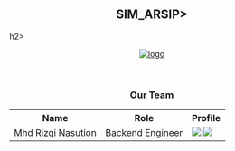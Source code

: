 <body>
  <br>
  <h2 align="center"> SIM_ARSIP> </h2>h2>
  <br>
  <p align="center">
  <a href="#">
    <img src="https://github.com/A-EYE-see-the-unseen/.github/blob/main/404.png" alt="logo" />
  </a>
  </p>
  <br>
  
  <div align="center">
  <h3>Our Team</h3>
  <table align="center">
    <tr>
      <th>Name</th>
      <th>Role</th>
      <th>Profile</th>
    </tr>
    <tr>
      <td>Mhd Rizqi Nasution </td>
      <td>Backend Engineer</td>
      <td>
        <a href="https://github.com/iqyyy"><img src="https://img.shields.io/badge/github-121013?style=for-the-badge&logo=github&logoColor=white"></a>
        <a href="https://github.com/iqyyy"><img src="https://img.shields.io/badge/linkedin-%230077B5.svg?style=for-the-badge&logo=linkedin&logoColor=white"></a>
      </td>
<!--     </tr>
    <tr>
      <td>Narinda Genta Rosasia</td>
      <td>UI/UX Designer</td>
      <td>
        <a href="https://github.com/narindagenta"><img src="https://img.shields.io/badge/github-121013?style=for-the-badge&logo=github&logoColor=white"></a>
        <a href="https://github.com/narindagenta"><img src="https://img.shields.io/badge/linkedin-%230077B5.svg?style=for-the-badge&logo=linkedin&logoColor=white"></a>
      </td>
    </tr>
    
    <tr>
    <td>Prasahsti Alya Anjani</td>
    <td>Frontend Engineer</td>
    <td>
      <a href="https://github.com/zavirlee"><img src="https://img.shields.io/badge/github-121013?style=for-the-badge&logo=github&logoColor=white"></a>
      <a href="https://github.com/zavirlee"><img src="https://img.shields.io/badge/linkedin-%230077B5.svg?style=for-the-badge&logo=linkedin&logoColor=white"></a>
    </td>
    </tr> -->
  </table>
  </div>
</body>
